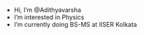 - Hi, I’m @Adithyavarsha
- I’m interested in Physics
- I’m currently doing BS-MS at IISER Kolkata

<!---
Adithyavarsha/Adithyavarsha is a ✨ special ✨ repository because its `README.md` (this file) appears on your GitHub profile.
You can click the Preview link to take a look at your changes.
--->

